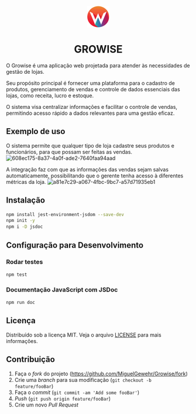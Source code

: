 <div align="center">
  <img title="logo" src="frontend/assets/img/logo-sm.png"/>
  <h1 align="center">GROWISE</h1>
</div>

O Growise é uma aplicação web projetada para atender às necessidades de gestão de lojas. 

Seu propósito principal é fornecer uma plataforma para o cadastro de produtos, gerenciamento de vendas e controle de dados essenciais das lojas, como receita, lucro e estoque. 

O sistema visa centralizar informações e facilitar o controle de vendas, permitindo acesso rápido a dados relevantes para uma gestão eficaz.

## Exemplo de uso

O sistema permite que qualquer tipo de loja cadastre seus produtos e funcionários, para que possam ser feitas as vendas.
![608ec175-8a37-4a0f-ade2-7640faa94aad](https://github.com/user-attachments/assets/da02d8f0-fd71-4927-941a-e05161531354)

A integração faz com que as informações das vendas sejam salvas automaticamente, possibilitando que o gerente tenha acesso à diferentes métricas da loja.
![a81e7c29-a067-4fbc-9bc7-a57d71935eb1](https://github.com/user-attachments/assets/cbce0436-4d09-49b4-87b5-dd29c3843fa5)

## Instalação

```sh
npm install jest-environment-jsdom --save-dev
npm init -y
npm i -D jsdoc
```

## Configuração para Desenvolvimento

### Rodar testes
```sh
npm test
```

### Documentação JavaScript com JSDoc
```sh
npm run doc
```

## Licença

Distribuído sob a licença MIT. Veja o arquivo [LICENSE][license] para mais informações.

## Contribuição

1. Faça o _fork_ do projeto (<https://github.com/MiguelGewehr/Growise/fork>)
2. Crie uma _branch_ para sua modificação (`git checkout -b feature/fooBar`)
3. Faça o _commit_ (`git commit -am 'Add some fooBar'`)
4. _Push_ (`git push origin feature/fooBar`)
5. Crie um novo _Pull Request_

[wiki]: https://github.com/MiguelGewehr/Growise/wiki
[license]: https://github.com/MiguelGewehr/Growise/blob/main/LICENSE

